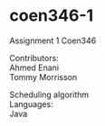 # coen346-1
Assignment 1 Coen346  

Contributors:  
Ahmed Enani  
Tommy Morrisson

Scheduling algorithm  
Languages:  
Java
